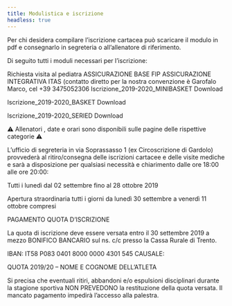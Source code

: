 ```yaml
---
title: Modulistica e iscrizione
headless: true
---
```


Per chi desidera compilare l’iscrizione cartacea può scaricare il modulo in pdf e consegnarlo in segreteria o all’allenatore di riferimento.

Di seguito tutti i moduli necessari per l’iscrizione:

Richiesta visita al pediatra
ASSICURAZIONE BASE FIP
ASSICURAZIONE INTEGRATIVA ITAS (contatto diretto per la nostra convenzione è Garofalo Marco, cel +39 3475052306
Iscrizione_2019-2020_MINIBASKET Download

Iscrizione_2019-2020_BASKET Download

Iscrizione_2019-2020_SERIED Download

⚠ Allenatori , date e orari sono disponibili sulle pagine delle rispettive categorie ⚠

L’ufficio di segreteria in via Soprassasso 1 (ex Circoscrizione di Gardolo) provvederà al ritiro/consegna delle iscrizioni cartacee e delle visite mediche e sarà a disposizione per qualsiasi necessità e chiarimento dalle ore 18:00 alle ore 20:00:

Tutti i lunedì dal 02 settembre fino al 28 ottobre 2019

Apertura straordinaria tutti i giorni da lunedì 30 settembre a venerdì 11 ottobre compresi

PAGAMENTO QUOTA D’ISCRIZIONE

La quota di iscrizione deve essere versata entro il 30 settembre 2019 a mezzo BONIFICO BANCARIO sul ns. c/c presso la Cassa Rurale di Trento.

IBAN: IT58 P083 0401 8000 0000 4301 545 CAUSALE:

QUOTA 2019/20 – NOME E COGNOME DELL’ATLETA

Si precisa che eventuali ritiri, abbandoni e/o espulsioni disciplinari durante la stagione sportiva NON PREVEDONO la restituzione della quota versata. Il mancato pagamento impedirà l’accesso alla palestra.
